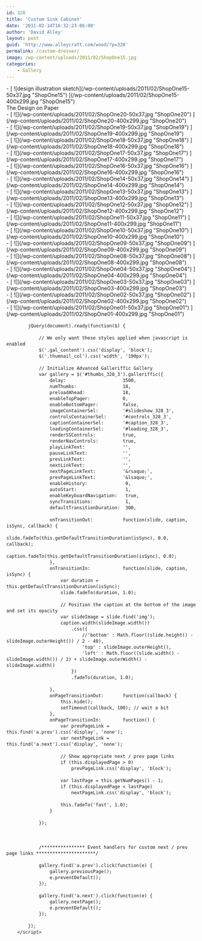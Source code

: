```yaml
---
id: 328
title: 'Custom Sink Cabinet'
date: '2011-02-14T16:32:23-06:00'
author: 'David Alley'
layout: post
guid: 'http://www.alleycraft.com/wood/?p=328'
permalink: /custom-dresser/
image: /wp-content/uploads/2011/02/ShopOne15.jpg
categories:
    - Gallery
---
```


<div class="gallery_clear"></div><div class="photospace" id="gallery_328_3"> <div class="thumbs_wrap2"><div class="thumbs_wrap"><div class="thumnail_col " id="thumbs_328_3">- [ ![design illustration sketch](/wp-content/uploads/2011/02/ShopOne15-50x37.jpg "ShopOne15") ](/wp-content/uploads/2011/02/ShopOne15-400x299.jpg "ShopOne15")<div class="caption"><div class="image-caption">The Design on Paper</div> </div>
- [ ![](/wp-content/uploads/2011/02/ShopOne20-50x37.jpg "ShopOne20") ](/wp-content/uploads/2011/02/ShopOne20-400x299.jpg "ShopOne20")<div class="caption"> </div>
- [ ![](/wp-content/uploads/2011/02/ShopOne19-50x37.jpg "ShopOne19") ](/wp-content/uploads/2011/02/ShopOne19-400x299.jpg "ShopOne19")<div class="caption"> </div>
- [ ![](/wp-content/uploads/2011/02/ShopOne18-50x37.jpg "ShopOne18") ](/wp-content/uploads/2011/02/ShopOne18-400x299.jpg "ShopOne18")<div class="caption"> </div>
- [ ![](/wp-content/uploads/2011/02/ShopOne17-50x37.jpg "ShopOne17") ](/wp-content/uploads/2011/02/ShopOne17-400x299.jpg "ShopOne17")<div class="caption"> </div>
- [ ![](/wp-content/uploads/2011/02/ShopOne16-50x37.jpg "ShopOne16") ](/wp-content/uploads/2011/02/ShopOne16-400x299.jpg "ShopOne16")<div class="caption"> </div>
- [ ![](/wp-content/uploads/2011/02/ShopOne14-50x37.jpg "ShopOne14") ](/wp-content/uploads/2011/02/ShopOne14-400x299.jpg "ShopOne14")<div class="caption"> </div>
- [ ![](/wp-content/uploads/2011/02/ShopOne13-50x37.jpg "ShopOne13") ](/wp-content/uploads/2011/02/ShopOne13-400x299.jpg "ShopOne13")<div class="caption"> </div>
- [ ![](/wp-content/uploads/2011/02/ShopOne12-50x37.jpg "ShopOne12") ](/wp-content/uploads/2011/02/ShopOne12-400x299.jpg "ShopOne12")<div class="caption"> </div>
- [ ![](/wp-content/uploads/2011/02/ShopOne11-50x37.jpg "ShopOne11") ](/wp-content/uploads/2011/02/ShopOne11-400x299.jpg "ShopOne11")<div class="caption"> </div>
- [ ![](/wp-content/uploads/2011/02/ShopOne10-50x37.jpg "ShopOne10") ](/wp-content/uploads/2011/02/ShopOne10-400x299.jpg "ShopOne10")<div class="caption"> </div>
- [ ![](/wp-content/uploads/2011/02/ShopOne09-50x37.jpg "ShopOne09") ](/wp-content/uploads/2011/02/ShopOne09-400x299.jpg "ShopOne09")<div class="caption"> </div>
- [ ![](/wp-content/uploads/2011/02/ShopOne08-50x37.jpg "ShopOne08") ](/wp-content/uploads/2011/02/ShopOne08-400x299.jpg "ShopOne08")<div class="caption"> </div>
- [ ![](/wp-content/uploads/2011/02/ShopOne04-50x37.jpg "ShopOne04") ](/wp-content/uploads/2011/02/ShopOne04-400x299.jpg "ShopOne04")<div class="caption"> </div>
- [ ![](/wp-content/uploads/2011/02/ShopOne03-50x37.jpg "ShopOne03") ](/wp-content/uploads/2011/02/ShopOne03-400x299.jpg "ShopOne03")<div class="caption"> </div>
- [ ![](/wp-content/uploads/2011/02/ShopOne02-50x37.jpg "ShopOne02") ](/wp-content/uploads/2011/02/ShopOne02-400x299.jpg "ShopOne02")<div class="caption"> </div>
- [ ![](/wp-content/uploads/2011/02/ShopOne01-50x37.jpg "ShopOne01") ](/wp-content/uploads/2011/02/ShopOne01-400x299.jpg "ShopOne01")<div class="caption"> </div>



			jQuery(document).ready(function($) {

				// We only want these styles applied when javascript is enabled
				$('.gal_content').css('display', 'block');
				$('.thumnail_col').css('width', '190px');

				// Initialize Advanced Galleriffic Gallery
				var gallery = $('#thumbs_328_3').galleriffic({
					delay:                     3500,
					numThumbs:                 18,
					preloadAhead:              18,
					enableTopPager:            0,
					enableBottomPager:         false,
					imageContainerSel:         '#slideshow_328_3',
					controlsContainerSel:      '#controls_328_3',
					captionContainerSel:       '#caption_328_3',
					loadingContainerSel:       '#loading_328_3',
					renderSSControls:          true,
					renderNavControls:         true,
					playLinkText:              '',
					pauseLinkText:             '',
					prevLinkText:              '',
					nextLinkText:              '',
					nextPageLinkText:          '&rsaquo;',
					prevPageLinkText:          '&lsaquo;',
					enableHistory:              0,
					autoStart:                 	1,
					enableKeyboardNavigation:	true,
					syncTransitions:           	1,
					defaultTransitionDuration: 	300,

					onTransitionOut:           function(slide, caption, isSync, callback) {
						slide.fadeTo(this.getDefaultTransitionDuration(isSync), 0.0, callback);
						caption.fadeTo(this.getDefaultTransitionDuration(isSync), 0.0);
					},
					onTransitionIn:            function(slide, caption, isSync) {
						var duration = this.getDefaultTransitionDuration(isSync);
						slide.fadeTo(duration, 1.0);

						// Position the caption at the bottom of the image and set its opacity
						var slideImage = slide.find('img');
						caption.width(slideImage.width())
							.css({
								//'bottom' : Math.floor((slide.height() - slideImage.outerHeight()) / 2 - 40),
								'top' : slideImage.outerHeight(),
								'left' : Math.floor((slide.width() - slideImage.width()) / 2) + slideImage.outerWidth() - slideImage.width()
							})
							.fadeTo(duration, 1.0);

					},
					onPageTransitionOut:       function(callback) {
						this.hide();
						setTimeout(callback, 100); // wait a bit
					},
					onPageTransitionIn:        function() {
						var prevPageLink = this.find('a.prev').css('display', 'none');
						var nextPageLink = this.find('a.next').css('display', 'none');

						// Show appropriate next / prev page links
						if (this.displayedPage > 0)
							prevPageLink.css('display', 'block');

						var lastPage = this.getNumPages() - 1;
						if (this.displayedPage < lastPage)
							nextPageLink.css('display', 'block');

						this.fadeTo('fast', 1.0);
					}

				});



				/**************** Event handlers for custom next / prev page links **********************/

				gallery.find('a.prev').click(function(e) {
					gallery.previousPage();
					e.preventDefault();
				});

				gallery.find('a.next').click(function(e) {
					gallery.nextPage();
					e.preventDefault();
				});

			});
		</script>
